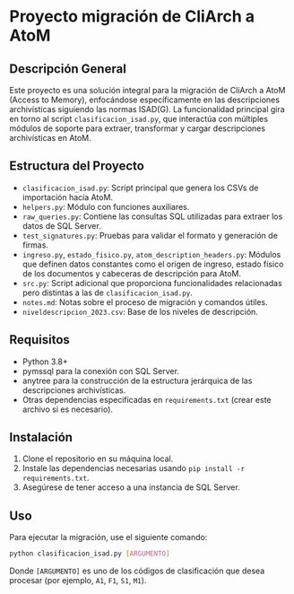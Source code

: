 # Proyecto migración de CliArch a AtoM

## Descripción General

Este proyecto es una solución integral para la migración de CliArch a AtoM (Access to Memory), enfocándose específicamente en las descripciones archivísticas siguiendo las normas ISAD(G). La funcionalidad principal gira en torno al script `clasificacion_isad.py`, que interactúa con múltiples módulos de soporte para extraer, transformar y cargar descripciones archivísticas en AtoM.

## Estructura del Proyecto

- `clasificacion_isad.py`: Script principal que genera los CSVs de importación hacía AtoM.
- `helpers.py`: Módulo con funciones auxiliares.
- `raw_queries.py`: Contiene las consultas SQL utilizadas para extraer los datos de SQL Server.
- `test_signatures.py`: Pruebas para validar el formato y generación de firmas.
- `ingreso.py`, `estado_fisico.py`, `atom_description_headers.py`: Módulos que definen datos constantes como el origen de ingreso, estado físico de los documentos y cabeceras de descripción para AtoM.
- `src.py`: Script adicional que proporciona funcionalidades relacionadas pero distintas a las de `clasificacion_isad.py`.
- `notes.md`: Notas sobre el proceso de migración y comandos útiles.
- `niveldescripcion_2023.csv`: Base de los niveles de descripción.

## Requisitos

- Python 3.8+
- pymssql para la conexión con SQL Server.
- anytree para la construcción de la estructura jerárquica de las descripciones archivísticas.
- Otras dependencias especificadas en `requirements.txt` (crear este archivo si es necesario).

## Instalación

1. Clone el repositorio en su máquina local.
2. Instale las dependencias necesarias usando `pip install -r requirements.txt`.
3. Asegúrese de tener acceso a una instancia de SQL Server.

## Uso

Para ejecutar la migración, use el siguiente comando:

```bash
python clasificacion_isad.py [ARGUMENTO]
```

Donde `[ARGUMENTO]` es uno de los códigos de clasificación que desea procesar (por ejemplo, `A1`, `F1`, `S1`, `M1`).
